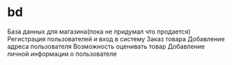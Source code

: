 # bd
База данных для магазина(пока не придумал что продается)
Регистрация пользователей и вход в систему 
Заказ товара
Добавление адреса пользователя
Возможность оценивать товар
Добавление личной информации о пользователе
